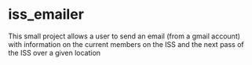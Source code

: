 # iss_emailer
This small project allows a user to send an email (from a gmail account) with information on the current members on the ISS and the next pass of the ISS over a given location

